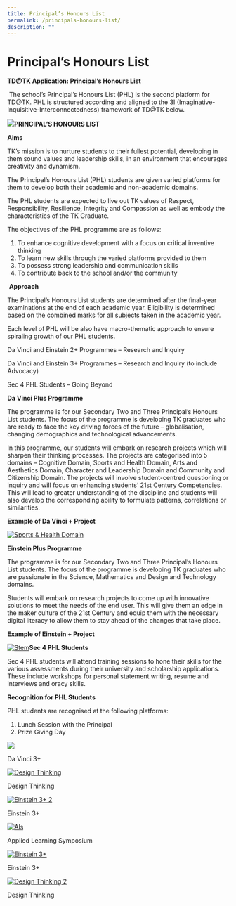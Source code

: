 ```yaml
---
title: Principal’s Honours List
permalink: /principals-honours-list/
description: ""
---
```

# Principal’s Honours List

**TD@TK Application: Principal’s Honours List**

 The school’s Principal’s Honours List (PHL) is the second platform for TD@TK. PHL is structured according and aligned to the 3I (Imaginative-Inquisitive-Interconnectedness) framework of TD@TK below.

[![](https://tanjongkatongsec.moe.edu.sg/wp-content/uploads/2021/02/PHL-845x1024.png)](https://tanjongkatongsec.moe.edu.sg/wp-content/uploads/2021/02/PHL.png)**PRINCIPAL’S HONOURS LIST**

**Aims**

TK’s mission is to nurture students to their fullest potential, developing in them sound values and leadership skills, in an environment that encourages creativity and dynamism.

The Principal’s Honours List (PHL) students are given varied platforms for them to develop both their academic and non-academic domains.

The PHL students are expected to live out TK values of Respect, Responsibility, Resilience, Integrity and Compassion as well as embody the characteristics of the TK Graduate.

The objectives of the PHL programme are as follows:

1.  To enhance cognitive development with a focus on critical inventive thinking
2.  To learn new skills through the varied platforms provided to them
3.  To possess strong leadership and communication skills
4.  To contribute back to the school and/or the community

 **Approach**

The Principal’s Honours List students are determined after the final-year examinations at the end of each academic year. Eligibility is determined based on the combined marks for all subjects taken in the academic year.

Each level of PHL will be also have macro-thematic approach to ensure spiraling growth of our PHL students.

Da Vinci and Einstein 2+ Programmes – Research and Inquiry

Da Vinci and Einstein 3+ Programmes – Research and Inquiry (to include Advocacy)

Sec 4 PHL Students – Going Beyond

**Da Vinci Plus Programme**

The programme is for our Secondary Two and Three Principal’s Honours List students. The focus of the programme is developing TK graduates who are ready to face the key driving forces of the future – globalisation, changing demographics and technological advancements.

In this programme, our students will embark on research projects which will sharpen their thinking processes. The projects are categorised into 5 domains – Cognitive Domain, Sports and Health Domain, Arts and Aesthetics Domain, Character and Leadership Domain and Community and Citizenship Domain. The projects will involve student-centred questioning or inquiry and will focus on enhancing students’ 21st Century Competencies. This will lead to greater understanding of the discipline and students will also develop the corresponding ability to formulate patterns, correlations or similarities.

**Example of Da Vinci + Project**

[![Sports & Health Domain](https://tanjongkatongsec.moe.edu.sg/wp-content/uploads/2021/02/Sports-Health-Domain-1024x592.png)](https://tanjongkatongsec.moe.edu.sg/wp-content/uploads/2021/02/Sports-Health-Domain.png)

**Einstein Plus Programme**

The programme is for our Secondary Two and Three Principal’s Honours List students. The focus of the programme is developing TK graduates who are passionate in the Science, Mathematics and Design and Technology domains.

Students will embark on research projects to come up with innovative solutions to meet the needs of the end user. This will give them an edge in the maker culture of the 21st Century and equip them with the necessary digital literacy to allow them to stay ahead of the changes that take place.

**Example of Einstein + Project**

[![Stem](https://tanjongkatongsec.moe.edu.sg/wp-content/uploads/2021/02/STEM-1024x679.png)](https://tanjongkatongsec.moe.edu.sg/wp-content/uploads/2021/02/STEM.png)**Sec 4 PHL Students**

Sec 4 PHL students will attend training sessions to hone their skills for the various assessments during their university and scholarship applications. These include workshops for personal statement writing, resume and interviews and oracy skills.

**Recognition for PHL Students**

PHL students are recognised at the following platforms:

1.  Lunch Session with the Principal
2.  Prize Giving Day

[![](https://tanjongkatongsec.moe.edu.sg/wp-content/uploads/2021/02/Da-Vinci-3-225x300.jpg)](https://tanjongkatongsec.moe.edu.sg/principals-honours-list/da-vinci-3/)

Da Vinci 3+

[![Design Thinking](https://tanjongkatongsec.moe.edu.sg/wp-content/uploads/2021/02/Design-Thinking-225x300.jpg)](https://tanjongkatongsec.moe.edu.sg/principals-honours-list/design-thinking/)

Design Thinking

  

[![Einstein 3+ 2](https://tanjongkatongsec.moe.edu.sg/wp-content/uploads/2021/02/Einstein-3_2-300x225.jpg)](https://tanjongkatongsec.moe.edu.sg/principals-honours-list/einstein-3_2/)

Einstein 3+

[![Als](https://tanjongkatongsec.moe.edu.sg/wp-content/uploads/2021/02/ALS-300x225.jpg)](https://tanjongkatongsec.moe.edu.sg/principals-honours-list/als/)

Applied Learning Symposium

  

[![Einstein 3+](https://tanjongkatongsec.moe.edu.sg/wp-content/uploads/2021/02/Einstein-3-300x225.jpg)](https://tanjongkatongsec.moe.edu.sg/principals-honours-list/einstein-3/)

Einstein 3+

[![Design Thinking 2](https://tanjongkatongsec.moe.edu.sg/wp-content/uploads/2021/02/Design-Thinking_2-300x225.jpg)](https://tanjongkatongsec.moe.edu.sg/principals-honours-list/design-thinking_2/)

Design Thinking
